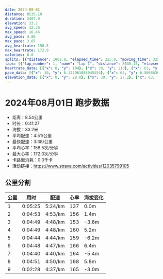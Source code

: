 ```yaml
---
date: 2024-08-01
distance: 8535.10
duration: 2487.0
elevation: 33.2
avg_speed: 12.36
max_speed: 16.46
avg_pace: 4.86
max_pace: 3.65
avg_heartrate: 158.5
max_heartrate: 172.0
calories: 0.0
splits: [{"distance": 1002.0, "elapsed_time": 325.0, "moving_time": 325.0, "average_speed": 3.08, "pace": 5.411266233766233, "average_heartrate": 137.61006289308176, "elevation_difference": 0.0, "split_number": 1}, {"distance": 998.4, "elapsed_time": 293.0, "moving_time": 293.0, "average_speed": 3.41, "pace": 4.887595307917888, "average_heartrate": 156.20136518771332, "elevation_difference": 1.4, "split_number": 2}, {"distance": 1002.4, "elapsed_time": 289.0, "moving_time": 289.0, "average_speed": 3.47, "pace": 4.803083573487031, "average_heartrate": 153.86159169550174, "elevation_difference": -3.6, "split_number": 3}, {"distance": 1001.5, "elapsed_time": 289.0, "moving_time": 289.0, "average_speed": 3.47, "pace": 4.803083573487031, "average_heartrate": 160.8650519031142, "elevation_difference": 5.2, "split_number": 4}, {"distance": 995.7, "elapsed_time": 284.0, "moving_time": 284.0, "average_speed": 3.51, "pace": 4.748347578347579, "average_heartrate": 159.3992932862191, "elevation_difference": -6.2, "split_number": 5}, {"distance": 1002.2, "elapsed_time": 288.0, "moving_time": 288.0, "average_speed": 3.48, "pace": 4.789281609195402, "average_heartrate": 166.22569444444446, "elevation_difference": 6.4, "split_number": 6}, {"distance": 1000.7, "elapsed_time": 280.0, "moving_time": 280.0, "average_speed": 3.57, "pace": 4.668543417366947, "average_heartrate": 164.11428571428573, "elevation_difference": -5.4, "split_number": 7}, {"distance": 999.8, "elapsed_time": 291.0, "moving_time": 291.0, "average_speed": 3.44, "pace": 4.844970930232558, "average_heartrate": 168.05841924398626, "elevation_difference": 5.8, "split_number": 8}, {"distance": 532.5, "elapsed_time": 152.0, "moving_time": 148.0, "average_speed": 3.6, "pace": 4.629638888888889, "average_heartrate": 165.39864864864865, "elevation_difference": -3.0, "split_number": 9}]
laps: [{"lap_number": 1, "name": "Lap 1", "distance": 8535.15, "elapsed_time": 2490.0, "moving_time": 2490.0, "average_speed": 3.43, "pace": 4.859096209912535, "average_heartrate": 158.52, "max_heartrate": 172, "start_date": "2024-08-01 20:47:14+00:00", "elevation_difference": 33.2}]
heartrate_data: [{"x": 0, "y": 104}, {"x": 30, "y": 113}, {"x": 63, "y": 130}, {"x": 98, "y": 134}, {"x": 125, "y": 139}, {"x": 152, "y": 137}, {"x": 178, "y": 140}, {"x": 203, "y": 140}, {"x": 229, "y": 136}, {"x": 254, "y": 147}, {"x": 281, "y": 150}, {"x": 307, "y": 154}, {"x": 332, "y": 155}, {"x": 356, "y": 153}, {"x": 383, "y": 156}, {"x": 409, "y": 158}, {"x": 436, "y": 157}, {"x": 462, "y": 162}, {"x": 486, "y": 157}, {"x": 509, "y": 155}, {"x": 534, "y": 150}, {"x": 559, "y": 157}, {"x": 584, "y": 158}, {"x": 608, "y": 154}, {"x": 632, "y": 153}, {"x": 657, "y": 152}, {"x": 681, "y": 151}, {"x": 704, "y": 155}, {"x": 729, "y": 150}, {"x": 755, "y": 153}, {"x": 780, "y": 156}, {"x": 805, "y": 155}, {"x": 829, "y": 155}, {"x": 854, "y": 157}, {"x": 880, "y": 158}, {"x": 904, "y": 159}, {"x": 930, "y": 159}, {"x": 954, "y": 160}, {"x": 978, "y": 161}, {"x": 1002, "y": 164}, {"x": 1028, "y": 163}, {"x": 1055, "y": 164}, {"x": 1080, "y": 164}, {"x": 1104, "y": 159}, {"x": 1127, "y": 160}, {"x": 1151, "y": 160}, {"x": 1175, "y": 158}, {"x": 1200, "y": 161}, {"x": 1225, "y": 160}, {"x": 1248, "y": 159}, {"x": 1273, "y": 156}, {"x": 1296, "y": 158}, {"x": 1320, "y": 161}, {"x": 1344, "y": 161}, {"x": 1369, "y": 160}, {"x": 1394, "y": 160}, {"x": 1418, "y": 159}, {"x": 1442, "y": 160}, {"x": 1467, "y": 163}, {"x": 1491, "y": 164}, {"x": 1517, "y": 164}, {"x": 1543, "y": 166}, {"x": 1567, "y": 164}, {"x": 1592, "y": 164}, {"x": 1616, "y": 166}, {"x": 1640, "y": 167}, {"x": 1666, "y": 170}, {"x": 1691, "y": 170}, {"x": 1716, "y": 167}, {"x": 1739, "y": 165}, {"x": 1762, "y": 163}, {"x": 1785, "y": 163}, {"x": 1810, "y": 162}, {"x": 1834, "y": 164}, {"x": 1857, "y": 163}, {"x": 1881, "y": 164}, {"x": 1904, "y": 164}, {"x": 1927, "y": 165}, {"x": 1952, "y": 164}, {"x": 1976, "y": 165}, {"x": 2000, "y": 166}, {"x": 2024, "y": 164}, {"x": 2049, "y": 164}, {"x": 2074, "y": 164}, {"x": 2099, "y": 167}, {"x": 2124, "y": 166}, {"x": 2152, "y": 167}, {"x": 2176, "y": 168}, {"x": 2199, "y": 169}, {"x": 2223, "y": 171}, {"x": 2246, "y": 169}, {"x": 2271, "y": 172}, {"x": 2296, "y": 171}, {"x": 2323, "y": 171}, {"x": 2346, "y": 170}, {"x": 2370, "y": 167}, {"x": 2393, "y": 164}, {"x": 2418, "y": 165}, {"x": 2443, "y": 167}, {"x": 2466, "y": 166}]
pace_data: [{"x": 30, "y": 6.122961058045554}, {"x": 63, "y": 6.566863672182821}, {"x": 98, "y": 5.439523498694516}, {"x": 125, "y": 5.759053213545266}, {"x": 152, "y": 4.887595307917888}, {"x": 178, "y": 5.224670846394984}, {"x": 203, "y": 6.062822844670789}, {"x": 229, "y": 4.97810633213859}, {"x": 254, "y": 4.448011742727515}, {"x": 281, "y": 5.821411107230178}, {"x": 307, "y": 4.8267303793802485}, {"x": 332, "y": 5.589101274312541}, {"x": 356, "y": 4.4420842217484005}, {"x": 383, "y": 5.2576340694006305}, {"x": 409, "y": 4.873304093567251}, {"x": 436, "y": 5.3920090585571}, {"x": 462, "y": 4.925147754137115}, {"x": 486, "y": 4.189718451483157}, {"x": 509, "y": 4.548771834061135}, {"x": 534, "y": 4.367583857442348}, {"x": 559, "y": 5.047456087219866}, {"x": 584, "y": 4.8904636150234735}, {"x": 608, "y": 4.955902468034493}, {"x": 632, "y": 4.767362700228833}, {"x": 657, "y": 5.649728813559321}, {"x": 681, "y": 4.697491544532131}, {"x": 704, "y": 4.416189719130895}, {"x": 729, "y": 4.734857954545454}, {"x": 755, "y": 4.842155723416617}, {"x": 780, "y": 4.857679976683182}, {"x": 805, "y": 4.744292627384002}, {"x": 829, "y": 5.566700066800267}, {"x": 854, "y": 4.957376561570493}, {"x": 880, "y": 4.545050449959095}, {"x": 904, "y": 4.591377410468319}, {"x": 930, "y": 6.18430426716141}, {"x": 954, "y": 4.901970588235294}, {"x": 978, "y": 4.358446652719665}, {"x": 1002, "y": 4.5939084895259095}, {"x": 1028, "y": 5.260953282828282}, {"x": 1055, "y": 5.192118380062305}, {"x": 1080, "y": 5.050515151515151}, {"x": 1104, "y": 4.1010580708661415}, {"x": 1127, "y": 4.609153761061947}, {"x": 1151, "y": 4.453955104222341}, {"x": 1175, "y": 4.226908445346183}, {"x": 1200, "y": 4.981081888822474}, {"x": 1225, "y": 6.0738702623906695}, {"x": 1248, "y": 4.663318410744264}, {"x": 1273, "y": 4.770091585575271}, {"x": 1296, "y": 4.430276448697501}, {"x": 1320, "y": 4.607879458114459}, {"x": 1344, "y": 5.198596381784155}, {"x": 1369, "y": 4.801699798329011}, {"x": 1394, "y": 4.598979028697571}, {"x": 1418, "y": 5.221397243107769}, {"x": 1442, "y": 4.720107618238459}, {"x": 1467, "y": 4.437353567625133}, {"x": 1491, "y": 4.904855797527957}, {"x": 1517, "y": 5.002010804321729}, {"x": 1543, "y": 5.274272151898733}, {"x": 1567, "y": 4.708107344632768}, {"x": 1592, "y": 5.099969400244798}, {"x": 1616, "y": 5.109350091968118}, {"x": 1640, "y": 4.710768795929904}, {"x": 1666, "y": 5.208343749999999}, {"x": 1691, "y": 4.794792865362485}, {"x": 1716, "y": 4.1142187114292765}, {"x": 1739, "y": 4.229053539710733}, {"x": 1762, "y": 4.768726752503576}, {"x": 1785, "y": 4.360727367870225}, {"x": 1810, "y": 5.017068031306441}, {"x": 1834, "y": 4.485118406889128}, {"x": 1857, "y": 4.516720867208671}, {"x": 1881, "y": 4.129509415262636}, {"x": 1904, "y": 4.383666491320358}, {"x": 1927, "y": 4.313328157349896}, {"x": 1952, "y": 5.3642420341165105}, {"x": 1976, "y": 4.759194745859509}, {"x": 2000, "y": 4.615535862641927}, {"x": 2024, "y": 4.906299676184869}, {"x": 2049, "y": 4.8072396884914905}, {"x": 2074, "y": 4.360727367870225}, {"x": 2099, "y": 5.153586889301175}, {"x": 2124, "y": 4.749700769449985}, {"x": 2152, "y": 5.21160100062539}, {"x": 2176, "y": 4.291117404737384}, {"x": 2199, "y": 4.41385063559322}, {"x": 2223, "y": 5.624940938238272}, {"x": 2246, "y": 4.894772393538913}, {"x": 2271, "y": 5.084411226357535}, {"x": 2296, "y": 4.894772393538913}, {"x": 2323, "y": 6.023382724972895}, {"x": 2346, "y": 4.111174148988653}, {"x": 2370, "y": 4.588849118942731}, {"x": 2393, "y": 4.292222508369817}, {"x": 2418, "y": 4.2204861990377305}, {"x": 2443, "y": 4.6142580287929125}, {"x": 2466, "y": 4.356168322007318}]
elevation_data: [{"x": 0, "y": 28.0}, {"x": 30, "y": 27.2}, {"x": 63, "y": 27.2}, {"x": 98, "y": 27.2}, {"x": 125, "y": 27.2}, {"x": 152, "y": 27.0}, {"x": 178, "y": 26.0}, {"x": 203, "y": 25.2}, {"x": 229, "y": 24.6}, {"x": 254, "y": 24.6}, {"x": 281, "y": 25.8}, {"x": 307, "y": 27.2}, {"x": 332, "y": 28.4}, {"x": 356, "y": 30.0}, {"x": 383, "y": 31.4}, {"x": 409, "y": 31.8}, {"x": 436, "y": 32.8}, {"x": 462, "y": 32.2}, {"x": 486, "y": 31.4}, {"x": 509, "y": 31.4}, {"x": 534, "y": 31.0}, {"x": 559, "y": 31.2}, {"x": 584, "y": 30.8}, {"x": 608, "y": 29.6}, {"x": 632, "y": 29.2}, {"x": 657, "y": 28.6}, {"x": 681, "y": 27.0}, {"x": 704, "y": 27.0}, {"x": 729, "y": 27.2}, {"x": 755, "y": 27.0}, {"x": 780, "y": 26.6}, {"x": 805, "y": 26.0}, {"x": 829, "y": 25.4}, {"x": 854, "y": 24.8}, {"x": 880, "y": 24.8}, {"x": 904, "y": 25.8}, {"x": 930, "y": 26.8}, {"x": 954, "y": 28.4}, {"x": 978, "y": 30.0}, {"x": 1002, "y": 31.4}, {"x": 1028, "y": 32.0}, {"x": 1055, "y": 32.8}, {"x": 1080, "y": 32.6}, {"x": 1104, "y": 31.6}, {"x": 1127, "y": 31.2}, {"x": 1151, "y": 31.2}, {"x": 1175, "y": 31.4}, {"x": 1200, "y": 30.8}, {"x": 1225, "y": 29.0}, {"x": 1248, "y": 28.6}, {"x": 1273, "y": 28.4}, {"x": 1296, "y": 27.4}, {"x": 1320, "y": 27.4}, {"x": 1344, "y": 27.4}, {"x": 1369, "y": 27.2}, {"x": 1394, "y": 27.0}, {"x": 1418, "y": 26.6}, {"x": 1442, "y": 25.8}, {"x": 1467, "y": 25.0}, {"x": 1491, "y": 24.6}, {"x": 1517, "y": 25.2}, {"x": 1543, "y": 26.0}, {"x": 1567, "y": 27.4}, {"x": 1592, "y": 29.2}, {"x": 1616, "y": 30.8}, {"x": 1640, "y": 31.2}, {"x": 1666, "y": 32.0}, {"x": 1691, "y": 32.8}, {"x": 1716, "y": 31.6}, {"x": 1739, "y": 31.6}, {"x": 1762, "y": 31.4}, {"x": 1785, "y": 30.8}, {"x": 1810, "y": 30.6}, {"x": 1834, "y": 29.6}, {"x": 1857, "y": 29.0}, {"x": 1881, "y": 28.8}, {"x": 1904, "y": 28.0}, {"x": 1927, "y": 27.6}, {"x": 1952, "y": 27.4}, {"x": 1976, "y": 27.2}, {"x": 2000, "y": 27.0}, {"x": 2024, "y": 26.2}, {"x": 2049, "y": 25.6}, {"x": 2074, "y": 25.2}, {"x": 2099, "y": 24.8}, {"x": 2124, "y": 25.4}, {"x": 2152, "y": 26.4}, {"x": 2176, "y": 27.6}, {"x": 2199, "y": 29.4}, {"x": 2223, "y": 30.8}, {"x": 2246, "y": 31.4}, {"x": 2271, "y": 32.2}, {"x": 2296, "y": 33.0}, {"x": 2323, "y": 31.8}, {"x": 2346, "y": 31.6}, {"x": 2370, "y": 31.2}, {"x": 2393, "y": 31.0}, {"x": 2418, "y": 31.0}, {"x": 2443, "y": 30.0}, {"x": 2466, "y": 28.8}]
---
```


# 2024年08月01日 跑步数据

- 距离：8.54公里
- 时长：0:41:27
- 海拔：33.2米
- 平均配速：4:51/公里
- 最快配速：3:38/公里
- 平均心率：158.5次/分钟
- 最大心率：172.0次/分钟
- 卡路里消耗：0.0千卡
- 活动链接：https://www.strava.com/activities/12035799105

## 公里分割

| 公里 | 用时 | 配速 | 心率 | 海拔变化 |
|------|------|------|------|------|
| 1 | 0:05:25 | 5:24/km | 137 | 0.0m |
| 2 | 0:04:53 | 4:53/km | 156 | 1.4m |
| 3 | 0:04:49 | 4:48/km | 153 | -3.6m |
| 4 | 0:04:49 | 4:48/km | 160 | 5.2m |
| 5 | 0:04:44 | 4:44/km | 159 | -6.2m |
| 6 | 0:04:48 | 4:47/km | 166 | 6.4m |
| 7 | 0:04:40 | 4:40/km | 164 | -5.4m |
| 8 | 0:04:51 | 4:50/km | 168 | 5.8m |
| 9 | 0:02:28 | 4:37/km | 165 | -3.0m |

